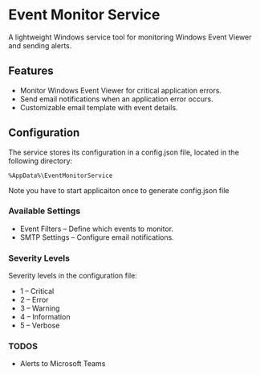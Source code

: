 ﻿# Event Monitor Service
A lightweight Windows service tool for monitoring Windows Event Viewer and sending alerts.

## Features
* Monitor Windows Event Viewer for critical application errors.
* Send email notifications when an application error occurs.
* Customizable email template with event details.

## Configuration
The service stores its configuration in a config.json file, located in the following directory:

`%AppData%\EventMonitorService`

Note you have to start applicaiton once to generate config.json file

### Available Settings
* Event Filters – Define which events to monitor.
* SMTP Settings – Configure email notifications.

### Severity Levels
Severity levels in the configuration file:
* 1 – Critical
* 2 – Error
* 3 – Warning
* 4 – Information
* 5 – Verbose

### TODOS
* Alerts to Microsoft Teams